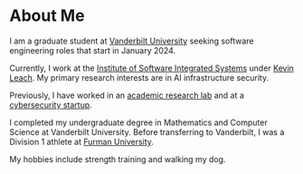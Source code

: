 <!--
**hunterbaxter/hunterbaxter** is a ✨ _special_ ✨ repository because its `README.md` (this file) appears on your GitHub profile.

Here are some ideas to get you started:

- 🔭 I’m currently working on ...
- 🌱 I’m currently learning ...
- 👯 I’m looking to collaborate on ...
- 🤔 I’m looking for help with ...
- 💬 Ask me about ...
- 📫 How to reach me: ...
- 😄 Pronouns: ...
- ⚡ Fun fact: ...
-->
# About Me

I am a graduate student at [Vanderbilt University](https://en.wikipedia.org/wiki/Vanderbilt_University) seeking software engineering roles that start in January 2024.

Currently, I work at the [Institute of Software Integrated Systems](https://www.isis.vanderbilt.edu/) under [Kevin Leach](https://kjl.name). My primary research interests are in AI infrastructure security.

Previously, I have worked in an [academic research lab](https://scopelab.ai) and at a [cybersecurity startup](https://phosphorus.io/).

I completed my undergraduate degree in Mathematics and Computer Science at Vanderbilt University. Before transferring to Vanderbilt, I was a Division 1 athlete at [Furman University](https://www.furman.edu).

My hobbies include strength training and walking my dog.
